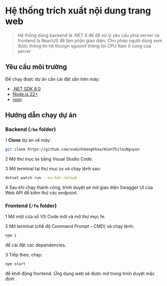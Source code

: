 # Hệ thống trích xuất nội dung trang web

> Hệ thống dùng backend là .NET 8 để để xử lý yêu cầu phía server và frontend là ReactJS để làm phần giao diện. Cho phép người dùng xem được thông tin hệ thoogn sgoomf thông tin CPU Ram ổ cúng của server 

##  Yêu cầu môi trường

Để chạy được dự án cần cài đặt sẵn trên máy:

- [.NET SDK 8.0](https://dotnet.microsoft.com/download)
- [Node.js 22+](https://nodejs.org/)
- [npm](https://www.npmjs.com/)

##  Hướng dẫn chạy dự án

### Backend (`/be` folder)

1 **Clone** dự án về máy:
   ```bash
   git clone https://github.com/vudinhdangkhoa/HienThitaiNguyen
   ```
2 Mở thư mục `be` bằng Visual Studio Code.

3 Mở terminal tại thư mục `be` và chạy lệnh sau:
   ```bash
   dotnet watch run --no-hot-reload
   ```
4 Sau khi chạy thành công, trình duyệt sẽ mở giao diện Swagger UI của Web API để kiểm thử các endpoint.

### Frontend (`/fe` folder)
1 Mở một cửa sổ VS Code mới và mở thư mục fe.

2 Mở terminal (chế độ Command Prompt - CMD) và chạy lệnh:
  ```bash
  npm i
```
để cài đặt các dependencies.

3 Tiếp theo, chạy:
  ```bash
  npm start
  ```
để khởi động frontend. Ứng dụng web sẽ được mở trong trình duyệt mặc định .

